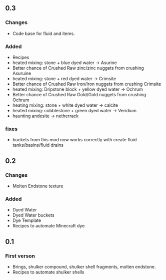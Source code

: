 ## 0.3 

### Changes

- Code base for fluid and items.

### Added
- Recipes
- heated mixing: stone + blue dyed water -> Asurine
- Better chance of Crushed Raw zinc/zinc nuggets from crushing Asuruine
- heated mixing: stone + red dyed water -> Crimsite
- Better chance of Crushed Raw Iron/Iron nuggets from crushing Crimsite
- heated mixing: Dripstone block + yellow dyed water -> Ochrum
- Better chance of Crushed Raw Gold/Gold nuggets from crushing Ochrum
- heating mixing: stone + white dyed water -> calcite
- heated mixing: cobblestone + green dyed water -> Veridium
- haunting andesite -> netherrack
  
### fixes

- buckets from this mod now works correctly with create fluid tanks/basins/fluid drains

## 0.2 

### Changes

- Molten Endstone texture
  
### Added 

- Dyed Water
- Dyed Water buckets
- Dye Template
- Recipes to automate Minecraft dye
  
## 0.1 

### First verson

- Brings, shulker compound, shulker shell fragments, molten endstone.
- Recipes to automate shulker shells
